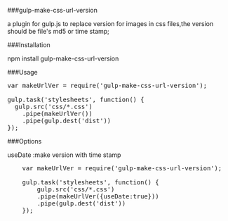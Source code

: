###gulp-make-css-url-version

a plugin for gulp.js to replace version for images in css files,the version should be file's md5 or time stamp;

###Installation

npm install gulp-make-css-url-version

###Usage

<pre>
var makeUrlVer = require('gulp-make-css-url-version');

gulp.task('stylesheets', function() {
  gulp.src('css/*.css')
    .pipe(makeUrlVer())
    .pipe(gulp.dest('dist'))
});
</pre>

###Options

useDate :make version with time stamp

<pre>
    var makeUrlVer = require('gulp-make-css-url-version');

    gulp.task('stylesheets', function() {
        gulp.src('css/*.css')
        .pipe(makeUrlVer({useDate:true}))
        .pipe(gulp.dest('dist'))
    });
</pre>


